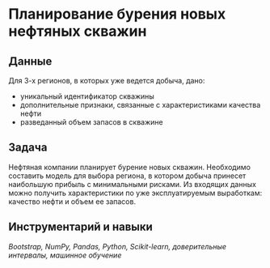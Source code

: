 # Планирование бурения новых нефтяных скважин

## Данные

Для 3-х регионов, в которых уже ведется добыча, дано:
- уникальный идентификатор скважины
- дополнительные признаки, связанные с характеристиками качества нефти
- разведанный объем запасов в скважине

## Задача

Нефтяная компании планирует бурение новых скважин. Необходимо составить модель для выбора региона, в котором добыча принесет наибольшую прибыль с минимальными рисками. Из входящих данных можно получить характеристики по уже эксплуатируемым выработкам: качество нефти и объем ее запасов.

## Инструментарий и навыки

*Bootstrap, NumPy, Pandas, Python, Scikit-learn, доверительные интервалы, машинное обучение*

